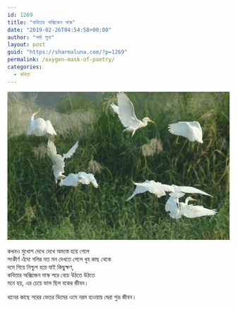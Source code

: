 ```yaml
---
id: 1269
title: "কবিতার অক্সিজেন মাস্ক"
date: "2019-02-26T04:54:58+00:00"
author: "শর্মা লুনা"
layout: post
guid: "https://sharmaluna.com/?p=1269"
permalink: /oxygen-mask-of-poetry/
categories:
  - কবিতা
---
```


[![](/assets/images/wp-content/uploads/2019/02/46144607_2217474181596569_8822921531127496704_n.jpg)](/assets/images/wp-content/uploads/2019/02/46144607_2217474181596569_8822921531127496704_n.jpg)

কখনও মুখোশ দেখে দেখে অভ্যস্ত হয়ে গেলে  
সংকীর্ণ এঁদো গলির মত মন দেখতে পেলে খুব কাছ থেকে  
দমে গিয়ে নিশ্চুপ হয়ে যাই কিছুক্ষণ,  
কবিতার অক্সিজেন মাস্ক পরে বেচে উঠতে উঠতে  
মনে হয়, এর চেয়ে ভাল ছিল বকের জীবন।

<span class="text_exposed_show">  
ধানের কাছে সরের ভেতর ডিমের ওমে  
নরম হাওয়ায় ঘেরা শুভ্র জীবন।</span>
